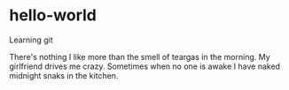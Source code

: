 # hello-world
Learning git

There's nothing I like more than the smell of teargas in the morning.
My girlfriend drives me crazy.
Sometimes when no one is awake I have naked midnight snaks in the kitchen.
